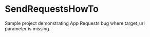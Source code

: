 SendRequestsHowTo
=================

Sample project demonstrating App Requests bug where target_url parameter is missing.
